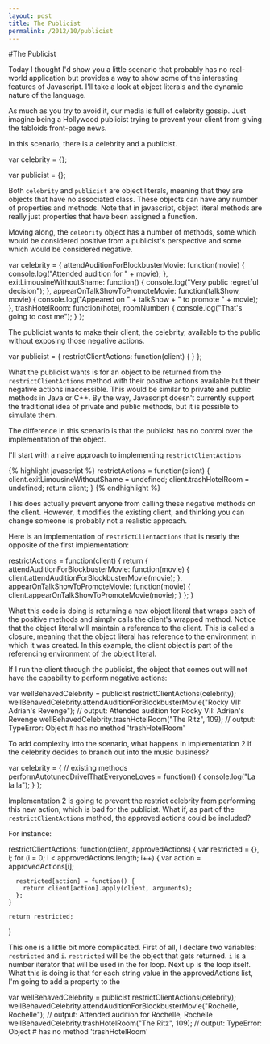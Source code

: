 ```yaml
---
layout: post
title: The Publicist
permalink: /2012/10/publicist
---
```


#The Publicist

Today I thought I'd show you a little scenario that probably has no real-world application but provides a way to show some of the interesting features of Javascript. I'll take a look at object literals and the dynamic nature of the language.

As much as you try to avoid it, our media is full of celebrity gossip. Just imagine being a Hollywood publicist trying to prevent your client from giving the tabloids front-page news.

In this scenario, there is a celebrity and a publicist.

  var celebrity = {};

  var publicist = {};

Both `celebrity` and `publicist` are object literals, meaning that they are objects that have no associated class. These objects can have any number of properties and methods. Note that in javascript, object literal methods are really just properties that have been assigned a function.

Moving along, the `celebrity` object has a number of methods, some which would be considered positive from a publicist's perspective and some which would be considered negative.

  var celebrity = {
    attendAuditionForBlockbusterMovie: function(movie) {
      console.log("Attended audition for " + movie);
    },
    exitLimousineWithoutShame: function() {
      console.log("Very public regretful decision");
    },
    appearOnTalkShowToPromoteMovie: function(talkShow, movie) {
      console.log("Appeared on " + talkShow + " to promote " + movie);
    },
    trashHotelRoom: function(hotel, roomNumber) {
      console.log("That's going to cost me");
    }
  };

The publicist wants to make their client, the celebrity, available to the public without exposing those negative actions.

  var publicist = {
    restrictClientActions: function(client) {
    }
  };

What the publicist wants is for an object to be returned from the `restrictClientActions` method with their positive actions available but their negative actions inaccessible. This would be similar to private and public methods in Java or C++. By the way, Javascript doesn't currently support the traditional idea of private and public methods, but it is possible to simulate them.

The difference in this scenario is that the publicist has no control over the implementation of the object.

I'll start with a naive approach to implementing `restrictClientActions`

{% highlight javascript %}
  restrictActions = function(client) {
    client.exitLimousineWithoutShame = undefined;
    client.trashHotelRoom = undefined;
    return client;
  }
{% endhighlight %}

This does actually prevent anyone from calling these negative methods on the client. However, it modifies the existing client, and thinking you can change someone is probably not a realistic approach.

Here is an implementation of `restrictClientActions` that is nearly the opposite of the first implementation:

  restrictActions = function(client) {
    return {
      attendAuditionForBlockbusterMovie: function(movie) {
        client.attendAuditionForBlockbusterMovie(movie);
      },
      appearOnTalkShowToPromoteMovie: function(movie) {
        client.appearOnTalkShowToPromoteMovie(movie);
      }
    };
  }

What this code is doing is returning a new object literal that wraps each of the positive methods and simply calls the client's wrapped method. Notice that the object literal will maintain a reference to the client. This is called a closure, meaning that the object literal has reference to the environment in which it was created. In this example, the client object is part of the referencing environment of the object literal.

If I run the client through the publicist, the object that comes out will not have the capability to perform negative actions:

  var wellBehavedCelebrity = publicist.restrictClientActions(celebrity);
  wellBehavedCelebrity.attendAuditionForBlockbusterMovie("Rocky VII: Adrian's Revenge");
  // output: Attended audition for Rocky VII: Adrian's Revenge
  wellBehavedCelebrity.trashHotelRoom("The Ritz", 109);
  // output: TypeError: Object #<Object> has no method 'trashHotelRoom'

To add complexity into the scenario, what happens in implementation 2 if the celebrity decides to branch out into the music business?

  var celebrity = {
    // existing methods
    performAutotunedDrivelThatEveryoneLoves = function() {
      console.log("La la la");
    }
  };

Implementation 2 is going to prevent the restrict celebrity from performing this new action, which is bad for the publicist. What if, as part of the `restrictClientActions` method, the approved actions could be included?

For instance:

  restrictClientActions: function(client, approvedActions) {
    var restricted = {}, i;
    for (i = 0; i < approvedActions.length; i++) {
      var action = approvedActions[i];

      restricted[action] = function() {
        return client[action].apply(client, arguments);
      };
    }

    return restricted;
  }

This one is a little bit more complicated. First of all, I declare two variables: `restricted` and `i`. `restricted` will be the object that gets returned. `i` is a number iterator that will be used in the for loop. Next up is the loop itself. What this is doing is that for each string value in the approvedActions list, I'm going to add a property to the


  var wellBehavedCelebrity = publicist.restrictClientActions(celebrity);
  wellBehavedCelebrity.attendAuditionForBlockbusterMovie("Rochelle, Rochelle");
  // output: Attended audition for Rochelle, Rochelle
  wellBehavedCelebrity.trashHotelRoom("The Ritz", 109);
  // output: TypeError: Object #<Object> has no method 'trashHotelRoom'


